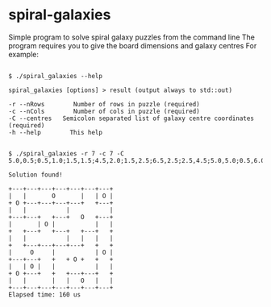# spiral-galaxies
Simple program to solve spiral galaxy puzzles from the command line
The program requires you to give the board dimensions and galaxy centres
For example:

<pre><code>
$ ./spiral_galaxies --help

spiral_galaxies [options] > result (output always to std::out)

-r --nRows <int>       Number of rows in puzzle (required)
-c --nCols <int>       Number of cols in puzzle (required)
-C --centres <string>  Semicolon separated list of galaxy centre coordinates (required)
-h --help <void>       This help


$ ./spiral_galaxies -r 7 -c 7 -C 5.0,0.5;0.5,1.0;1.5,1.5;4.5,2.0;1.5,2.5;6.5,2.5;2.5,4.5;5.0,5.0;0.5,6.0;3.0,6.5;6.5,6.5

Solution found!

+---+---+---+---+---+---+---+  
|   |       O       |   | O |  
+ O +---+---+---+---+   +---+  
|   |           |           |  
+---+---+   +---+   O   +---+  
|       | O |           |   |  
+   +---+   +---+   +---+   +  
|   |           |   |   |   |  
+   +---+---+---+---+   +   +  
|     O     |           | O |  
+---+---+   +   + O +   +   +  
|   | O |   |           |   |  
+ O +---+   +   +---+---+   +  
|   |       |   |   O   |   |  
+---+---+---+---+---+---+---+  
Elapsed time: 160 us
</code></pre>

